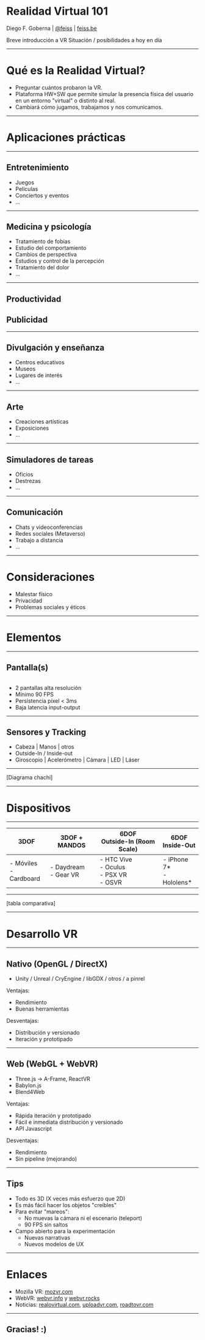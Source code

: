 
# Realidad Virtual 101

Diego F. Goberna | [@feiss](http://twitter.com/feiss) | [feiss.be](http://feiss.be)

<!-- NOTES -->
Breve introducción a VR
Situación / posibilidades a hoy en día

------

# Qué es la Realidad Virtual?

<!-- NOTES -->
- Preguntar cuántos probaron la VR.
- Plataforma HW+SW que permite simular la presencia física del usuario en un entorno "virtual" o distinto al real.
- Cambiará cómo jugamos, trabajamos y nos comunicamos. 

------
<!-- .slide -->

# Aplicaciones prácticas

---

## Entretenimiento 

- Juegos
- Películas
- Conciertos y eventos
- ...

---

## Medicina y psicología 

- Tratamiento de fobias
- Estudio del comportamiento
- Cambios de perspectiva
- Estudios y control de la percepción
- Tratamiento del dolor
- ...


---

## Productividad 
## Publicidad

---

## Divulgación y enseñanza

- Centros educativos
- Museos
- Lugares de interés
- ...

---

## Arte

- Creaciones artísticas
- Exposiciones
- ...

---

## Simuladores de tareas

- Oficios
- Destrezas
- ...

---

## Comunicación

- Chats y videoconferencias
- Redes sociales (Metaverso)
- Trabajo a distancia
- ...

------

# Consideraciones

- Malestar físico
- Privacidad
- Problemas sociales y éticos

------

# Elementos

---

## Pantalla(s)

<img data-src="media/img/vrscreens.jpg">

- 2 pantallas alta resolución
- Mínimo 90 FPS
- Persistencia píxel < 3ms
- Baja latencia input-output

---

## Sensores y Tracking 

- Cabeza | Manos | otros
- Outside-In / Inside-out
- Giroscopio | Acelerómetro | Cámara | LED | Láser

---

[Diagrama chachi]

------

# Dispositivos

---

| 3DOF | 3DOF +  MANDOS | 6DOF <br> Outside-In (Room Scale) | 6DOF <br> Inside-Out |
|------|------|------|------|
| - Móviles <br> - Cardboard | - Daydream <br> - Gear VR | - HTC Vive <br> - Oculus <br> - PSX VR <br> - OSVR | - iPhone 7* <br> - Hololens* |

---

[tabla comparativa]

------

# Desarrollo VR

---

## Nativo (OpenGL / DirectX)

- Unity / Unreal / CryEngine / libGDX  / otros / a pinrel

<!-- NOTES -->
Ventajas: 
- Rendimiento
- Buenas herramientas

Desventajas:
- Distribución y versionado
- Iteración y prototipado


---

## Web (WebGL + WebVR)

- Three.js &rarr; A-Frame, ReactVR 
- Babylon.js
- Blend4Web

<!-- NOTES -->

Ventajas:
- Rápida iteración y prototipado
- Fácil e inmediata distribución y versionado
- API Javascript

Desventajas: 
- Rendimiento
- Sin pipeline (mejorando)

---


## Tips

- Todo es 3D (X veces más esfuerzo que 2D)
- Es más fácil hacer los objetos "creíbles"
- Para evitar "mareos":
    - No muevas la cámara ni el escenario (teleport)
    - 90 FPS sin saltos
- Campo abierto para la experimentación
    - Nuevas narrativas
    - Nuevos modelos de UX

------

# Enlaces

- Mozilla VR: [mozvr.com](http://mozvr.com)
- WebVR: [webvr.info](http://webvr.info) y [webvr.rocks](http://webvr.rocks)
- Noticias: [realovirtual.com](http://realovirtual.com), [uploadvr.com](http://uploadvr.com), [roadtovr.com](http://roadtovr.com)

------

## Gracias! :)